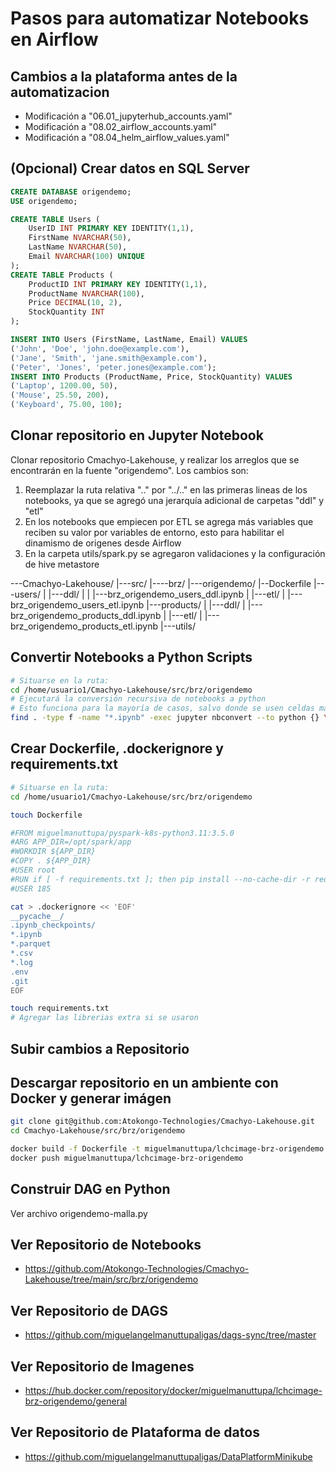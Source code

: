 # Pasos para automatizar Notebooks en Airflow

## Cambios a la plataforma antes de la automatizacion
- Modificación a "06.01_jupyterhub_accounts.yaml"
- Modificación a "08.02_airflow_accounts.yaml"
- Modificación a "08.04_helm_airflow_values.yaml"


## (Opcional) Crear datos en SQL Server

```sql
CREATE DATABASE origendemo;
USE origendemo;

CREATE TABLE Users (
    UserID INT PRIMARY KEY IDENTITY(1,1),
    FirstName NVARCHAR(50),
    LastName NVARCHAR(50),
    Email NVARCHAR(100) UNIQUE
);
CREATE TABLE Products (
    ProductID INT PRIMARY KEY IDENTITY(1,1),
    ProductName NVARCHAR(100),
    Price DECIMAL(10, 2),
    StockQuantity INT
);

INSERT INTO Users (FirstName, LastName, Email) VALUES
('John', 'Doe', 'john.doe@example.com'),
('Jane', 'Smith', 'jane.smith@example.com'),
('Peter', 'Jones', 'peter.jones@example.com');
INSERT INTO Products (ProductName, Price, StockQuantity) VALUES
('Laptop', 1200.00, 50),
('Mouse', 25.50, 200),
('Keyboard', 75.00, 100);

```

## Clonar repositorio en Jupyter Notebook

Clonar repositorio Cmachyo-Lakehouse, y realizar los arreglos que se encontrarán en la fuente "origendemo". Los cambios son:

1. Reemplazar la ruta relativa ".." por "../.." en las primeras lineas de los notebooks, ya que se agregó una jerarquía adicional de carpetas "ddl" y "etl"
2. En los notebooks que empiecen por ETL se agrega más variables que reciben su valor por variables de entorno, esto para habilitar el dinamismo de origenes desde Airflow
3. En la carpeta utils/spark.py se agregaron validaciones y la configuración de hive metastore

---Cmachyo-Lakehouse/
    |---src/
        |----brz/
            |---origendemo/
                |--Dockerfile
                |---users/
                |   |---ddl/
                |   |   |---brz_origendemo_users_ddl.ipynb
                |   |---etl/
                |       |---brz_origendemo_users_etl.ipynb
                |---products/
                |   |---ddl/
                |   |---brz_origendemo_products_ddl.ipynb
                |   |---etl/
                |       |---brz_origendemo_products_etl.ipynb
                |---utils/

## Convertir Notebooks a Python Scripts

```sh
# Situarse en la ruta:
cd /home/usuario1/Cmachyo-Lakehouse/src/brz/origendemo
# Ejecutará la conversión recursiva de notebooks a python
# Esto funciona para la mayoría de casos, salvo donde se usen celdas mágicas cuyo contenido no sea código python como los %%sparksql
find . -type f -name "*.ipynb" -exec jupyter nbconvert --to python {} \;
```

## Crear Dockerfile, .dockerignore y requirements.txt

```sh
# Situarse en la ruta:
cd /home/usuario1/Cmachyo-Lakehouse/src/brz/origendemo

touch Dockerfile

#FROM miguelmanuttupa/pyspark-k8s-python3.11:3.5.0
#ARG APP_DIR=/opt/spark/app
#WORKDIR ${APP_DIR}
#COPY . ${APP_DIR}
#USER root
#RUN if [ -f requirements.txt ]; then pip install --no-cache-dir -r requirements.txt; fi
#USER 185

cat > .dockerignore << 'EOF'
__pycache__/
.ipynb_checkpoints/
*.ipynb
*.parquet
*.csv
*.log
.env
.git
EOF

touch requirements.txt
# Agregar las librerias extra si se usaron
```

## Subir cambios a Repositorio

## Descargar repositorio en un ambiente con Docker y generar imágen

```sh
git clone git@github.com:Atokongo-Technologies/Cmachyo-Lakehouse.git
cd Cmachyo-Lakehouse/src/brz/origendemo

docker build -f Dockerfile -t miguelmanuttupa/lchcimage-brz-origendemo .
docker push miguelmanuttupa/lchcimage-brz-origendemo
```

## Construir DAG en Python

Ver archivo origendemo-malla.py

## Ver Repositorio de Notebooks
- https://github.com/Atokongo-Technologies/Cmachyo-Lakehouse/tree/main/src/brz/origendemo

## Ver Repositorio de DAGS
- https://github.com/miguelangelmanuttupaligas/dags-sync/tree/master

## Ver Repositorio de Imagenes
- https://hub.docker.com/repository/docker/miguelmanuttupa/lchcimage-brz-origendemo/general

## Ver Repositorio de Plataforma de datos
- https://github.com/miguelangelmanuttupaligas/DataPlatformMinikube

